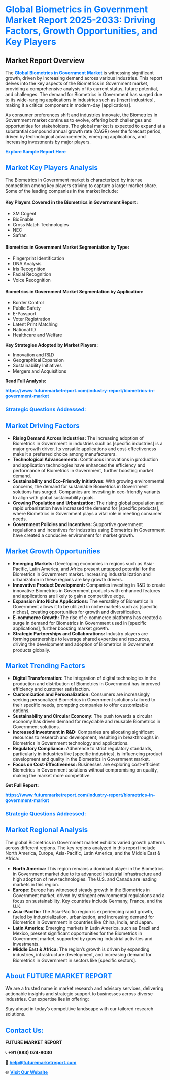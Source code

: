 <h1 style="color: #007BFF;">Global Biometrics in Government Market Report 2025-2033: Driving Factors, Growth Opportunities, and Key Players</h1>

<section id="overview">
<h2>Market Report Overview</h2>
<p>The <a href="https://www.futuremarketreport.com/industry-report/biometrics-in-government-market" style="color: #007BFF; text-decoration: none;"><strong>Global Biometrics in Government Market</strong></a> is witnessing significant growth, driven by increasing demand across various industries. This report delves into the key aspects of the Biometrics in Government market, providing a comprehensive analysis of its current status, future potential, and challenges. The demand for Biometrics in Government has surged due to its wide-ranging applications in industries such as [insert industries], making it a critical component in modern-day [applications].</p>
<p>As consumer preferences shift and industries innovate, the Biometrics in Government market continues to evolve, offering both challenges and opportunities for stakeholders. The global market is expected to expand at a substantial compound annual growth rate (CAGR) over the forecast period, driven by technological advancements, emerging applications, and increasing investments by major players.</p>
</section>

<section id="overview">
<p><a href="https://www.futuremarketreport.com/request-sample/reportId=64009" style="color: #007BFF; text-decoration: none;"><strong>Explore Sample Report Here</strong></a></p>
</section>

<section id="key-players">
<h2 style="color: #007BFF;">Market Key Players Analysis</h2>
<p>The Biometrics in Government market is characterized by intense competition among key players striving to capture a larger market share. Some of the leading companies in the market include:</p>
<h4>Key Players Covered in the Biometrics in Government Report:</h4>
<ul><li>3M Cogent</li><li>BioEnable</li><li>Cross Match Technologies</li><li>NEC</li><li>Safran</li></ul>
<h4>Biometrics in Government Market Segmentation by Type:</h4>
<ul><li>Fingerprint Identification</li><li>DNA Analysis</li><li>Iris Recognition</li><li>Facial Recognition</li><li>Voice Recognition</li></ul>

<h4>Biometrics in Government Market Segmentation by Application:</h4>
<ul><li>Border Control</li><li>Public Safety</li><li>E-Passport</li><li>Voter Registration</li><li>Latent Print Matching</li><li>National ID</li><li>Healthcare and Welfare</li></ul>
<p><strong>Key Strategies Adopted by Market Players:</strong></p>
<ul>
<li>Innovation and R&D</li>
<li>Geographical Expansion</li>
<li>Sustainability Initiatives</li>
<li>Mergers and Acquisitions</li>
</ul>
</section>

<section>
<p><strong>Read Full Analysis: </strong></p><a href="https://www.futuremarketreport.com/industry-report/biometrics-in-government-market" style="color: #007BFF; text-decoration: none;"><strong>https://www.futuremarketreport.com/industry-report/biometrics-in-government-market</strong></a>
<h3 style="color: #007BFF;">Strategic Questions Addressed:</h3>
</section>

<section id="driving-factors">
<h2 style="color: #007BFF;">Market Driving Factors</h2>
<ul>
<li><strong>Rising Demand Across Industries:</strong> The increasing adoption of Biometrics in Government in industries such as [specific industries] is a major growth driver. Its versatile applications and cost-effectiveness make it a preferred choice among manufacturers.</li>
<li><strong>Technological Advancements:</strong> Continuous innovations in production and application technologies have enhanced the efficiency and performance of Biometrics in Government, further boosting market demand.</li>
<li><strong>Sustainability and Eco-Friendly Initiatives:</strong> With growing environmental concerns, the demand for sustainable Biometrics in Government solutions has surged. Companies are investing in eco-friendly variants to align with global sustainability goals.</li>
<li><strong>Growing Population and Urbanization:</strong> The rising global population and rapid urbanization have increased the demand for [specific products], where Biometrics in Government plays a vital role in meeting consumer needs.</li>
<li><strong>Government Policies and Incentives:</strong> Supportive government regulations and incentives for industries using Biometrics in Government have created a conducive environment for market growth.</li>
</ul>
</section>

<section id="growth-opportunities">
<h2 style="color: #007BFF;">Market Growth Opportunities</h2>
<ul>
<li><strong>Emerging Markets:</strong> Developing economies in regions such as Asia-Pacific, Latin America, and Africa present untapped potential for the Biometrics in Government market. Increasing industrialization and urbanization in these regions are key growth drivers.</li>
<li><strong>Innovative Product Development:</strong> Companies investing in R&D to create innovative Biometrics in Government products with enhanced features and applications are likely to gain a competitive edge.</li>
<li><strong>Expansion into Niche Applications:</strong> The versatility of Biometrics in Government allows it to be utilized in niche markets such as [specific niches], creating opportunities for growth and diversification.</li>
<li><strong>E-commerce Growth:</strong> The rise of e-commerce platforms has created a surge in demand for Biometrics in Government used in [specific applications], further boosting market growth.</li>
<li><strong>Strategic Partnerships and Collaborations:</strong> Industry players are forming partnerships to leverage shared expertise and resources, driving the development and adoption of Biometrics in Government products globally.</li>
</ul>
</section>

<section id="trending-factors">
<h2 style="color: #007BFF;">Market Trending Factors</h2>
<ul>
<li><strong>Digital Transformation:</strong> The integration of digital technologies in the production and distribution of Biometrics in Government has improved efficiency and customer satisfaction.</li>
<li><strong>Customization and Personalization:</strong> Consumers are increasingly seeking personalized Biometrics in Government solutions tailored to their specific needs, prompting companies to offer customizable options.</li>
<li><strong>Sustainability and Circular Economy:</strong> The push towards a circular economy has driven demand for recyclable and reusable Biometrics in Government solutions.</li>
<li><strong>Increased Investment in R&D:</strong> Companies are allocating significant resources to research and development, resulting in breakthroughs in Biometrics in Government technology and applications.</li>
<li><strong>Regulatory Compliance:</strong> Adherence to strict regulatory standards, particularly in industries like [specific industries], is influencing product development and quality in the Biometrics in Government market.</li>
<li><strong>Focus on Cost-Effectiveness:</strong> Businesses are exploring cost-efficient Biometrics in Government solutions without compromising on quality, making the market more competitive.</li>
</ul>
</section>

<section>
<p><strong>Get Full Report: </strong></p><a href="https://www.futuremarketreport.com/industry-report/biometrics-in-government-market" style="color: #007BFF; text-decoration: none;"><strong>https://www.futuremarketreport.com/industry-report/biometrics-in-government-market</strong></a>
<h3 style="color: #007BFF;">Strategic Questions Addressed:</h3>
</section>


<section id="regional-analysis">
<h2 style="color: #007BFF;">Market Regional Analysis</h2>
<p>The global Biometrics in Government market exhibits varied growth patterns across different regions. The key regions analyzed in this report include North America, Europe, Asia-Pacific, Latin America, and the Middle East & Africa:</p>
<ul>
<li><strong>North America:</strong> This region remains a dominant player in the Biometrics in Government market due to its advanced industrial infrastructure and high adoption of new technologies. The U.S. and Canada are leading markets in this region.</li>
<li><strong>Europe:</strong> Europe has witnessed steady growth in the Biometrics in Government market, driven by stringent environmental regulations and a focus on sustainability. Key countries include Germany, France, and the U.K.</li>
<li><strong>Asia-Pacific:</strong> The Asia-Pacific region is experiencing rapid growth, fueled by industrialization, urbanization, and increasing demand for Biometrics in Government in countries like China, India, and Japan.</li>
<li><strong>Latin America:</strong> Emerging markets in Latin America, such as Brazil and Mexico, present significant opportunities for the Biometrics in Government market, supported by growing industrial activities and investments.</li>
<li><strong>Middle East & Africa:</strong> The region’s growth is driven by expanding industries, infrastructure development, and increasing demand for Biometrics in Government in sectors like [specific sectors].</li>
</ul>
</section>

<footer>
<h2 style="color: #007BFF;">About FUTURE MARKET REPORT</h2>
<p>We are a trusted name in market research and advisory services, delivering actionable insights and strategic support to businesses across diverse industries. Our expertise lies in offering:</p>

<p>Stay ahead in today’s competitive landscape with our tailored research solutions.</p>

<h2 style="color: #007BFF;">Contact Us:</h2>
<p><strong>FUTURE MARKET REPORT</strong></p>
<p>📞 <strong>+91 (883) 074-8030</strong></p>
<p>📧 <strong><a href="mailto:help@futuremarketreport.com" style="color: #007BFF;">help@futuremarketreport.com</a></strong></p>
<p>🌐 <strong><a href="https://www.futuremarketreport.com/" style="color: #007BFF;">Visit Our Website</a></strong></p>
</footer>